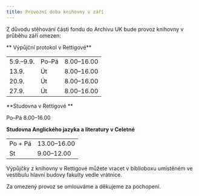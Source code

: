 ```yaml
---
title: Provozní doba knihovny v září
---
```


Z důvodu stěhování části fondu do Archivu UK bude provoz knihovny v průběhu září omezen:

** Výpůjční protokol v Rettigové**   

<table>
<tr><td> 5.9.–9.9.</td><td>Po–Pá</td><td>8.00–16.00</td></tr>
<tr><td>13.9.  </td><td>Út</td><td>8.00–16.00</td></tr>
<tr><td>20.9. </td><td>Út</td><td>8.00–16.00</td></tr>
<tr><td>27.9. </td><td>Út</td><td>8.00–16.00</td></tr>
</table>

 

**Studovna v Rettigové ** 

 Po–Pá   8.00–16.00  

 

**Studovna Anglického jazyka a literatury v Celetné** 

<table>
<tr><td>Po + Pá</td><td>13.00–16.00</td></tr>

<tr><td>St</td><td>9.00–12.00 </td></tr>
</table>

Výpůjčky z knihovny v Rettigové můžete vracet v biblioboxu umístěném ve vestibulu hlavní budovy fakulty vedle vrátnice.

Za omezený provoz se omlouváme a děkujeme za pochopení.
